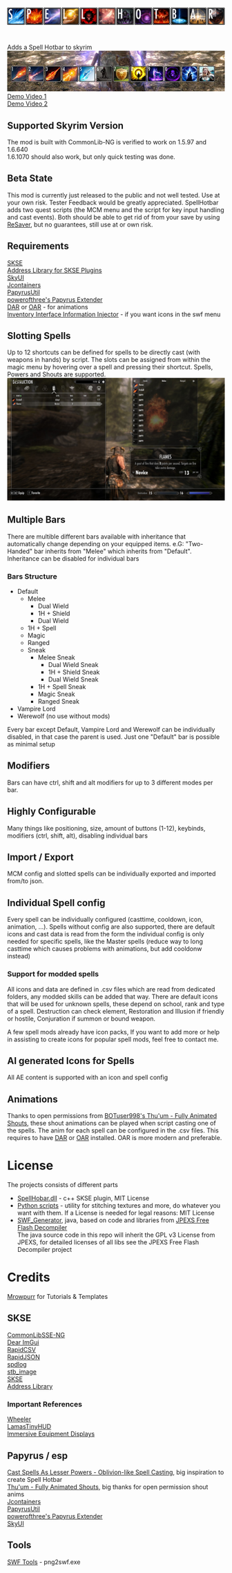 ![#Spell Hotbar](Screenshots/spell_hotbar_logo.png)  
# 
Adds a Spell Hotbar to skyrim
![Ingame Screenshot](Screenshots/ingame_bar.jpg)  
[Demo Video 1](https://www.youtube.com/watch?v=qC0AHQCgk8A)  
[Demo Video 2](https://www.youtube.com/watch?v=r-Z7taHRuek)  

## Supported Skyrim Version
The mod is built with CommonLib-NG is verified to work on 1.5.97 and 1.6.640   
1.6.1070 should also work, but only quick testing was done.

## Beta State
This mod is currently just released to the public and not well tested. Use at your own risk. Tester Feedback would be greatly appreciated.
SpellHotbar adds two quest scripts (the MCM menu and the script for key input handling and cast events).
Both should be able to get rid of from your save by using [ReSaver](https://www.nexusmods.com/skyrimspecialedition/mods/5031/?tab=files), but no guarantees, still use at or own risk.

## Requirements
[SKSE](https://skse.silverlock.org/)  
[Address Library for SKSE Plugins](https://www.nexusmods.com/skyrimspecialedition/mods/32444)  
[SkyUI](https://www.nexusmods.com/skyrimspecialedition/mods/12604)  
[Jcontainers](https://www.nexusmods.com/skyrimspecialedition/mods/16495)  
[PapyrusUtil](https://www.nexusmods.com/skyrimspecialedition/mods/13048)  
[powerofthree's Papyrus Extender](https://www.nexusmods.com/skyrimspecialedition/mods/22854)  
[DAR](https://www.nexusmods.com/skyrimspecialedition/mods/33746) or [OAR](https://www.nexusmods.com/skyrimspecialedition/mods/92109) - for animations  
[Inventory Interface Information Injector](https://www.nexusmods.com/skyrimspecialedition/mods/85702) - if you want icons in the swf menu

## Slotting Spells
Up to 12 shortcuts can be defined for spells to be directly cast (with weapons in hands) by script.
The slots can be assigned from within the magic menu by hovering over a spell and pressing their shortcut.
Spells, Powers and Shouts are supported.
![Menu Screenshot](Screenshots/bind_menu.jpg)

## Multiple Bars
There are multible different bars available with inheritance that automatically change depending on your equipped items.
e.G: "Two-Handed" bar inherits from "Melee" which inherits from "Default". Inheritance can be disabled for individual bars

### Bars Structure
* Default
  * Melee
    * Dual Wield
    * 1H + Shield
    * Dual Wield
  * 1H + Spell
  * Magic
  * Ranged
  * Sneak
    * Melee Sneak
      * Dual Wield Sneak
      * 1H + Shield Sneak
      * Dual Wield Sneak
    * 1H + Spell Sneak 
    * Magic Sneak
    * Ranged Sneak
* Vampire Lord
* Werewolf (no use without mods)

Every bar except Default, Vampire Lord and Werewolf can be individually disabled, in that case the parent is used.
Just one "Default" bar is possible as minimal setup
  
## Modifiers
Bars can have ctrl, shift and alt modifiers for up to 3 different modes per bar.

## Highly Configurable
Many things like positioning, size, amount of buttons (1-12), keybinds, modifiers (ctrl, shift, alt), disabling individual bars

## Import / Export
MCM config and slotted spells can be individually exported and imported from/to json.

## Individual Spell config
Every spell can be individually configured (casttime, cooldown, icon, animation, ...). Spells without config are also supported, there are default icons and cast data is read from the form
the individual config is only needed for specific spells, like the Master spells (reduce way to long casttime which causes problems with animations, but add cooldonw instead)

### Support for modded spells
All icons and data are defined in .csv files which are read from dedicated folders, any modded skills can be added that way.
There are default icons that will be used for unknown spells, these depend on school, rank and type of a spell. Destruction can check element, Restoration and Illusion if friendly or hostile, Conjuration if summon or bound weapon.  
  
A few spell mods already have icon packs, If you want to add more or help in assisting to create icons for popular spell mods, feel free to contact me.

## AI generated Icons for Spells
All AE content is supported with an icon and spell config

## Animations
Thanks to open permissions from [BOTuser998's Thu'um - Fully Animated Shouts](https://www.nexusmods.com/skyrimspecialedition/mods/50559), these shout animations
can be played when script casting one of the spells. The anim for each spell can be configured in the .csv files.
This requires to have [DAR](https://www.nexusmods.com/skyrimspecialedition/mods/33746) or [OAR](https://www.nexusmods.com/skyrimspecialedition/mods/92109) installed. OAR is more modern and preferable.

# License
The projects consists of different parts
* [SpellHobar.dll](skse_plugin/src) - c++ SKSE plugin, MIT License
* [Python scripts](python_scripts) - utility for stitching textures and more, do whatever you want with them. If a License is needed for legal reasons: MIT License
* [SWF_Generator](/SWF_Generator), java, based on code and libraries from [JPEXS Free Flash Decompiler](https://github.com/jindrapetrik/jpexs-decompiler)  
The java source code in this repo will inherit the GPL v3 License from JPEXS, for detailed licenses of all libs see the JPEXS Free Flash Decompiler project


# Credits
[Mrowpurr](https://github.com/mrowrpurr) for Tutorials & Templates  

## SKSE
[CommonLibSSE-NG](https://github.com/CharmedBaryon/CommonLibSSE-NG)  
[Dear ImGui](https://github.com/ocornut/imgui)  
[RapidCSV](https://github.com/d99kris/rapidcsv)  
[RapidJSON](https://rapidjson.org/)   
[spdlog](https://github.com/gabime/spdlog)  
[stb_image](https://github.com/nothings/stb)  
[SKSE](https://skse.silverlock.org/)  
[Address Library](https://www.nexusmods.com/skyrimspecialedition/mods/32444)  

### Important References
[Wheeler](https://github.com/D7ry/wheeler)  
[LamasTinyHUD](https://github.com/mlthelama/LamasTinyHUD)  
[Immersive Equipment Displays](https://github.com/SlavicPotato/ied-dev)  

## Papyrus / esp
[Cast Spells As Lesser Powers - Oblivion-like Spell Casting](https://www.nexusmods.com/skyrimspecialedition/mods/65398), big inspiration to create Spell Hotbar   
[Thu'um - Fully Animated Shouts](https://www.nexusmods.com/skyrimspecialedition/mods/50559), big thanks for open permission shout anims  
[Jcontainers](https://www.nexusmods.com/skyrimspecialedition/mods/16495)  
[PapyrusUtil](https://www.nexusmods.com/skyrimspecialedition/mods/13048)  
[powerofthree's Papyrus Extender](https://www.nexusmods.com/skyrimspecialedition/mods/22854)  
[SkyUI](https://www.nexusmods.com/skyrimspecialedition/mods/12604)  

## Tools
[SWF Tools](http://www.swftools.org/) - png2swf.exe
